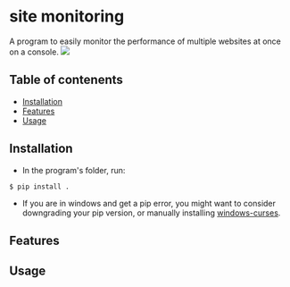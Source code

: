 # site monitoring

A program to easily monitor the performance of multiple websites at once on a console.
![](http://g.recordit.co/TmUJiAJ6gM.gif)
## Table of contenents
 - [Installation](#installation)
 - [Features](#features)
 - [Usage](#usage)
 
 ## Installation
 - In the program's folder, run:
 ```shell
$ pip install .
```
- If you are in windows and get a pip error, you might want to consider downgrading your pip version, or manually installing [windows-curses](https://pypi.org/project/windows-curses/).

## Features

## Usage

